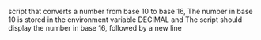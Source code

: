 script that converts a number from base 10 to base 16, The number in base 10 is stored in the environment variable DECIMAL and The script should display the number in base 16, followed by a new line
